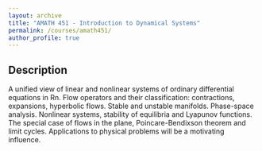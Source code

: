 ```yaml
---
layout: archive
title: "AMATH 451 - Introduction to Dynamical Systems"
permalink: /courses/amath451/
author_profile: true
---
```


## Description

A unified view of linear and nonlinear systems of ordinary differential equations in Rn. Flow operators and their classification: contractions, expansions, hyperbolic flows. Stable and unstable manifolds. Phase-space analysis. Nonlinear systems, stability of equilibria and Lyapunov functions. The special case of flows in the plane, Poincare-Bendixson theorem and limit cycles. Applications to physical problems will be a motivating influence.
